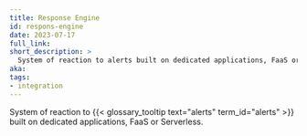 ```yaml
---
title: Response Engine
id: respons-engine
date: 2023-07-17
full_link:
short_description: >
  System of reaction to alerts built on dedicated applications, FaaS or Serverless.
aka:
tags:
- integration
---
```

System of reaction to {{< glossary_tooltip text="alerts" term_id="alerts" >}} built on dedicated applications, FaaS or Serverless.

<!--more-->

